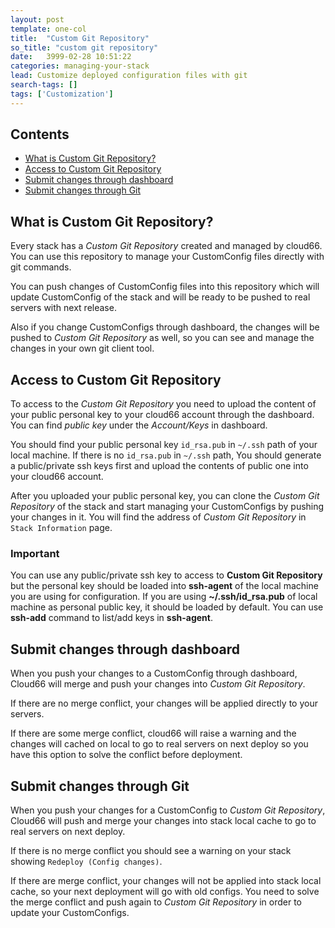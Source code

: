 ```yaml
---
layout: post
template: one-col
title:  "Custom Git Repository"
so_title: "custom git repository"
date:   3999-02-28 10:51:22
categories: managing-your-stack
lead: Customize deployed configuration files with git
search-tags: []
tags: ['Customization']
---
```


<h2>Contents</h2>
<ul class="page-toc">
	<li><a href="#custom">What is Custom Git Repository?</a></li>
	<li><a href="#Access">Access to Custom Git Repository</a></li>
	<li><a href="#submit_ui">Submit changes through dashboard</a></li>
	<li><a href="#submit_git">Submit changes through Git</a></li>
</ul>

<h2 id="custom">What is Custom Git Repository?</h2>

Every stack has a _Custom Git Repository_ created and managed by cloud66. You can use this repository to manage your CustomConfig files directly with git commands.

You can push changes of CustomConfig files into this repository which will update CustomConfig of the stack and will be ready to be pushed to real servers with next release.

Also if you change CustomConfigs through dashboard, the changes will be pushed to _Custom Git Repository_ as well, so you can see and manage the changes in your own git client tool.

<h2 id="access">Access to Custom Git Repository</h2>

To access to the _Custom Git Repository_ you need to upload the content of your public personal key to your cloud66 account through the dashboard. You can find _public key_ under the _Account/Keys_ in dashboard.

You should find your public personal key `id_rsa.pub` in `~/.ssh` path of your local machine.  If there is no `id_rsa.pub` in `~/.ssh` path, You should generate a public/private ssh keys first and upload the contents of public one into your cloud66 account.

After you uploaded your public personal key, you can clone the _Custom Git Repository_ of the stack and start managing your CustomConfigs by pushing your changes in it. You will find the address of _Custom Git Repository_ in `Stack Information` page.

<div class="notice">
    <h3>Important</h3>
    <p>You can use any public/private ssh key to access to <b>Custom Git Repository</b> but the personal key should be loaded into <b>ssh-agent</b> of the local machine you are using for configuration. If you are using <b>~/.ssh/id_rsa.pub</b> of local machine as personal public key, it should be loaded by default. You can use <b>ssh-add</b> command to list/add keys in <b>ssh-agent</b>.</p>
</div>

<h2 id="submit_ui">Submit changes through dashboard</h2>

When you push your changes to a CustomConfig through dashboard, Cloud66 will merge and push your changes into _Custom Git Repository_.

If there are no merge conflict, your changes will be applied directly to your servers.

If there are some merge conflict, cloud66 will raise a warning and the changes will cached on local to go to real servers on next deploy so you have this option to solve the conflict before deployment.

<h2 id="submit_git">Submit changes through Git</h2>

When you push your changes for a CustomConfig to _Custom Git Repository_, Cloud66 will push and merge your changes into stack local cache to go to real servers on next deploy.

If there is no merge conflict you should see a warning on your stack showing `Redeploy (Config changes)`.

If there are merge conflict, your changes will not be applied into stack local cache, so your next deployment will go with old configs. You need to solve the merge conflict and push again to _Custom Git Repository_ in order to update your CustomConfigs.

